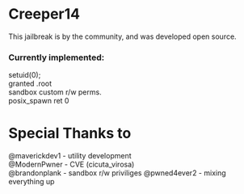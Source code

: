 # Creeper14
This jailbreak is by the community, and was developed open source.

### Currently implemented: 
setuid(0); <br />
granted .root<br />
sandbox custom r/w perms.<br />
posix_spawn ret 0

# Special Thanks to
@maverickdev1 - utility development<br />
@ModernPwner - CVE (cicuta_virosa)<br />
@brandonplank - sandbox r/w priviliges
@pwned4ever2  - mixing everything up

